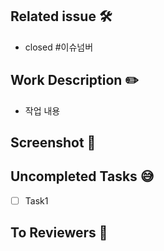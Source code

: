 ## Related issue 🛠
- closed #이슈넘버

## Work Description ✏️
- 작업 내용

## Screenshot 📸

## Uncompleted Tasks 😅
- [ ] Task1

## To Reviewers 📢

